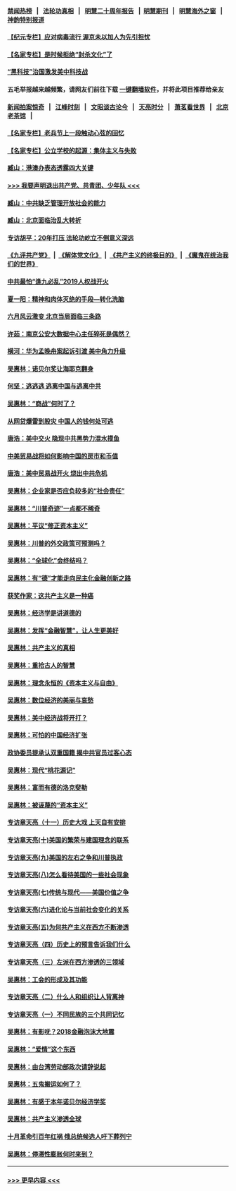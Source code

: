 #### [禁闻热榜](热点新闻.md?=0)  &nbsp;&nbsp;|&nbsp;&nbsp; [法轮功真相](https://github.com/gfw-breaker/truth/blob/master/README.md?=0) &nbsp;&nbsp;|&nbsp;&nbsp; [明慧二十周年报告](https://github.com/gfw-breaker/mh-reports/blob/master/README.md?=0) &nbsp;&nbsp;|&nbsp;&nbsp;[明慧期刊](https://github.com/gfw-breaker/mh-qikan) &nbsp;&nbsp;|&nbsp;&nbsp; [明慧海外之窗](https://github.com/gfw-breaker/mh-news/blob/master/README.md?=0) &nbsp;&nbsp;|&nbsp;&nbsp; [神韵特别报道](https://github.com/gfw-breaker/mh-news/blob/master/shenyun.md?=0)
#### [【纪元专栏】应对病毒流行 渥京未以加人为先引担忧](../pages/nsc423/n11875714.md?t=03042202) 
#### [【名家专栏】是时候拒绝“封杀文化”了](../pages/nsc423/n11814093.md?t=03042202) 
#### [“黑科技”治国激发美中科技战](../pages/nsc423/n11638056.md?t=03042202) 
#### 五毛举报越来越频繁，请网友们前往下载 [一键翻墙软件](https://github.com/gfw-breaker/ssr-accounts)，并将此项目推荐给亲友
#### [新闻拍案惊奇](https://github.com/gfw-breaker/banned-news/blob/master/pages/link4.md) &nbsp;&nbsp;|&nbsp;&nbsp; [江峰时刻](https://github.com/gfw-breaker/banned-news/blob/master/pages/link4.md) &nbsp;&nbsp;|&nbsp;&nbsp; [文昭谈古论今](https://github.com/gfw-breaker/banned-news/blob/master/pages/link4.md) &nbsp;&nbsp;|&nbsp;&nbsp; [天亮时分](https://github.com/gfw-breaker/banned-news/blob/master/pages/link4.md) &nbsp;&nbsp;|&nbsp;&nbsp; [萧茗看世界](https://github.com/gfw-breaker/banned-news/blob/master/pages/link4.md) &nbsp;&nbsp;|&nbsp;&nbsp; [北京老茶馆](https://github.com/gfw-breaker/banned-news/blob/master/pages/link4.md) &nbsp;&nbsp;|&nbsp;&nbsp; 
#### [【名家专栏】老兵节上一段触动心弦的回忆](../pages/nsc423/n11646016.md?t=03042202) 
#### [【名家专栏】公立学校的起源：集体主义与失败](../pages/nsc423/n11601833.md?t=03042202) 
#### [臧山：港澳办表态透露四大关键](../pages/nsc423/n11421628.md?t=03042202) 
#### [>>> 我要声明退出共产党、共青团、少年队 <<<](https://github.com/begood0513/goodnews/blob/master/quit/letter.md) 
#### [臧山：中共缺乏管理开放社会的能力](../pages/nsc423/n11407457.md?t=03042202) 
#### [臧山：北京面临治乱大转折](../pages/nsc423/n11406895.md?t=03042202) 
#### [专访胡平：20年打压 法轮功屹立不倒意义深远](../pages/nsc423/n11398800.md?t=03042202) 
#### [《九评共产党》](https://github.com/begood0513/9ping.md/blob/master/README.md) &nbsp;|&nbsp; [《解体党文化》](../../../../jtdwh.md/blob/master/README.md)  &nbsp;|&nbsp; [《共产主义的终极目的》](../../../../gczydzjmd.md/blob/master/README.md) &nbsp;|&nbsp; [《魔鬼在统治我们的世界》](../../../../mgztzwmdsj.md/blob/master/README.md) 
#### [中共最怕“逢九必乱”2019人权战开火](../pages/nsc423/n11385248.md?t=03042202) 
#### [夏一阳：精神和肉体灭绝的手段—转化洗脑](../pages/nsc423/n11368250.md?t=03042202) 
#### [六月风云激变 北京当局面临三条路](../pages/nsc423/n11313668.md?t=03042202) 
#### [许茹：南京公安大数据中心主任猝死是偶然？](../pages/nsc423/n11064744.md?t=03042202) 
#### [横河：华为孟晚舟案起诉引渡 美中角力升级](../pages/nsc423/n11027230.md?t=03042202) 
#### [吴惠林：诺贝尔奖让海耶克翻身](../pages/nsc423/n10890049.md?t=03042202) 
#### [何坚：逃逃逃 逃离中国与逃离中共](../pages/nsc423/n10592891.md?t=03042202) 
#### [吴惠林：“商战”何时了？](../pages/nsc423/n10573558.md?t=03042202) 
#### [从网贷爆雷到股灾 中国人的钱何处可逃](../pages/nsc423/n10572800.md?t=03042202) 
#### [唐浩：美中交火 隐现中共黑势力混水摸鱼](../pages/nsc423/n10544040.md?t=03042202) 
#### [中美贸易战将如何影响中国的房市和币值](../pages/nsc423/n10543697.md?t=03042202) 
#### [唐浩：美中贸易战开火 烧出中共危机](../pages/nsc423/n10540126.md?t=03042202) 
#### [吴惠林：企业家是否应负较多的“社会责任”](../pages/nsc423/n10535022.md?t=03042202) 
#### [吴惠林：“川普奇迹”一点都不稀奇](../pages/nsc423/n10512808.md?t=03042202) 
#### [吴惠林：平议“修正资本主义”](../pages/nsc423/n10495724.md?t=03042202) 
#### [吴惠林：川普的外交政策可预测吗？](../pages/nsc423/n10462387.md?t=03042202) 
#### [吴惠林：“全球化”会终结吗？](../pages/nsc423/n10452838.md?t=03042202) 
#### [吴惠林：有“德”才能走向民主化金融创新之路](../pages/nsc423/n10432292.md?t=03042202) 
#### [获奖作家：这共产主义是一种癌](../pages/nsc423/n10431541.md?t=03042202) 
#### [吴惠林：经济学是讲道德的](../pages/nsc423/n10398014.md?t=03042202) 
#### [吴惠林：发挥“金融智慧”，让人生更美好](../pages/nsc423/n10375019.md?t=03042202) 
#### [吴惠林：共产主义的真相](../pages/nsc423/n10351394.md?t=03042202) 
#### [吴惠林：重拾古人的智慧](../pages/nsc423/n10337691.md?t=03042202) 
#### [吴惠林：理念永恒的《资本主义与自由》](../pages/nsc423/n10316274.md?t=03042202) 
#### [吴惠林：数位经济的美丽与哀愁](../pages/nsc423/n10292946.md?t=03042202) 
#### [吴惠林：美中经济战将开打？](../pages/nsc423/n10258825.md?t=03042202) 
#### [吴惠林：可怕的中国经济扩张](../pages/nsc423/n10219147.md?t=03042202) 
#### [政协委员提承认双重国籍 揭中共官员过客心态](../pages/nsc423/n10208809.md?t=03042202) 
#### [吴惠林：现代“桃花源记”](../pages/nsc423/n10185234.md?t=03042202) 
#### [吴惠林：富而有德的洛克斐勒](../pages/nsc423/n10142264.md?t=03042202) 
#### [吴惠林：被诬蔑的“资本主义”](../pages/nsc423/n10124816.md?t=03042202) 
#### [专访章天亮（十一）历史大戏 上天自有安排](../pages/nsc423/n10094905.md?t=03042202) 
#### [专访章天亮(十)美国的繁荣与建国理念的联系](../pages/nsc423/n10094899.md?t=03042202) 
#### [专访章天亮(九)美国的左右之争和川普执政](../pages/nsc423/n10094889.md?t=03042202) 
#### [专访章天亮(八)怎么看待美国的一些社会现象](../pages/nsc423/n10094857.md?t=03042202) 
#### [专访章天亮(七)传统与现代——美国价值之争](../pages/nsc423/n10093140.md?t=03042202) 
#### [专访章天亮(六)进化论与当前社会变化的关系](../pages/nsc423/n10092036.md?t=03042202) 
#### [专访章天亮(五)为何共产主义在西方不断渗透](../pages/nsc423/n10083620.md?t=03042202) 
#### [专访章天亮（四）历史上的预言告诉我们什么](../pages/nsc423/n10083606.md?t=03042202) 
#### [专访章天亮（三）左派在西方渗透的三领域](../pages/nsc423/n10081115.md?t=03042202) 
#### [吴惠林：工会的形成及其功能](../pages/nsc423/n10080633.md?t=03042202) 
#### [专访章天亮（二）什么人和组织让人背离神](../pages/nsc423/n10076637.md?t=03042202) 
#### [专访章天亮（一）不同民族的三个共同记忆](../pages/nsc423/n10074188.md?t=03042202) 
#### [吴惠林：有影呒？2018金融泡沫大地震](../pages/nsc423/n10040534.md?t=03042202) 
#### [吴惠林：“爱情”这个东西](../pages/nsc423/n10019423.md?t=03042202) 
#### [吴惠林：由台湾劳动部政次请辞说起](../pages/nsc423/n9979679.md?t=03042202) 
#### [吴惠林：五鬼搬运如何了？](../pages/nsc423/n9925338.md?t=03042202) 
#### [吴惠林：有感于本年诺贝尔经济学奖](../pages/nsc423/n9871883.md?t=03042202) 
#### [吴惠林：共产主义渗透全球](../pages/nsc423/n9812748.md?t=03042202) 
#### [十月革命引百年红祸 俄总统候选人吁下葬列宁](../pages/nsc423/n9810182.md?t=03042202) 
#### [吴惠林：停滞性膨胀何时来到？](../pages/nsc423/n9764136.md?t=03042202) 

----
#### [ >>> 更早内容 <<< ](../indexes/nsc423-earlier.md)
